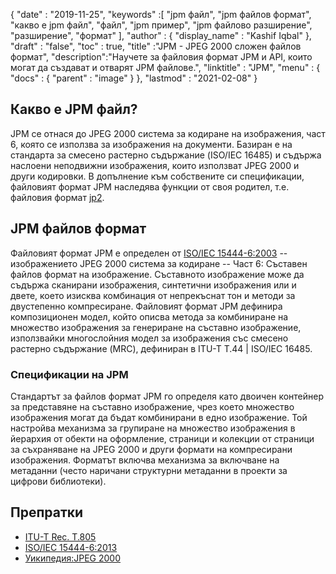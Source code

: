 {
  "date" : "2019-11-25",
  "keywords" :[ "jpm файл", "jpm файлов формат", "какво е jpm файл", "файл", "jpm пример", "jpm файлово разширение", "разширение", "формат" ],
  "author" : {
    "display_name" : "Kashif Iqbal"
},
  "draft" : "false",
  "toc" : true,
  "title" :"JPM - JPEG 2000 сложен файлов формат",
  "description":"Научете за файловия формат JPM и API, които могат да създават и отварят JPM файлове.",
  "linktitle" : "JPM",
  "menu" : {
    "docs" : {
      "parent" : "image"
}
},
  "lastmod" : "2021-02-08"
}

## Какво е JPM файл?

JPM се отнася до JPEG 2000 система за кодиране на изображения, част 6, която се използва за изображения на документи. Базиран е на стандарта за смесено растерно съдържание (ISO/IEC 16485) и съдържа наслоени неподвижни изображения, които използват JPEG 2000 и други кодировки. В допълнение към собствените си спецификации, файловият формат JPM наследява функции от своя родител, т.е. файловия формат [jp2](/bg/image/jp2/).

## JPM файлов формат

Файловият формат JPM е определен от [ISO/IEC 15444-6:2003](https://www.iso.org/standard/61124.html) -- изображението JPEG 2000 система за кодиране -- Част 6: Съставен файлов формат на изображение. Съставното изображение може да съдържа сканирани изображения, синтетични изображения или и двете, което изисква комбинация от непрекъснат тон и методи за двустепенно компресиране. Файловият формат JPM дефинира композиционен модел, който описва метода за комбиниране на множество изображения за генериране на съставно изображение, използвайки многослойния модел за изображения със смесено растерно съдържание (MRC), дефиниран в ITU-T T.44 | ISO/IEC 16485.

### Спецификации на JPM
Стандартът за файлов формат JPM го определя като двоичен контейнер за представяне на съставно изображение, чрез което множество изображения могат да бъдат комбинирани в едно изображение. Той настройва механизма за групиране на множество изображения в йерархия от обекти на оформление, страници и колекции от страници за съхраняване на JPEG 2000 и други формати на компресирани изображения. Форматът включва механизма за включване на метаданни (често наричани структурни метаданни в проекти за цифрови библиотеки).

## Препратки

* [ITU-T Rec. T.805](https://www.itu.int/rec/T-REC-T.805/en)
* [ISO/IEC 15444-6:2013](https://www.iso.org/standard/61124.html)
* [Уикипедия:JPEG 2000](https://en.wikipedia.org/wiki/JPEG_2000)

